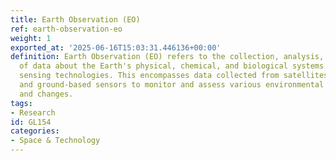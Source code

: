 ```yaml
---
title: Earth Observation (EO)
ref: earth-observation-eo
weight: 1
exported_at: '2025-06-16T15:03:31.446136+00:00'
definition: Earth Observation (EO) refers to the collection, analysis, and interpretation
  of data about the Earth's physical, chemical, and biological systems through remote
  sensing technologies. This encompasses data collected from satellites, aircraft,
  and ground-based sensors to monitor and assess various environmental conditions
  and changes.
tags:
- Research
id: GL154
categories:
- Space & Technology
---
```


